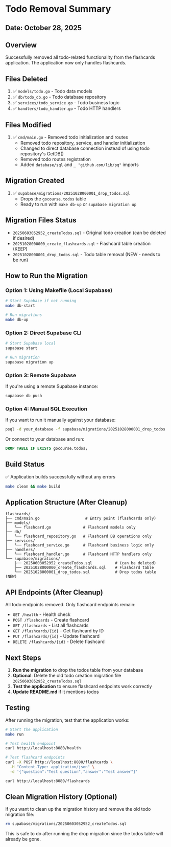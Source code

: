 # Todo Removal Summary

## Date: October 28, 2025

## Overview
Successfully removed all todo-related functionality from the flashcards application. The application now only handles flashcards.

## Files Deleted
1. ✅ `models/todo.go` - Todo data models
2. ✅ `db/todo_db.go` - Todo database repository
3. ✅ `services/todo_service.go` - Todo business logic
4. ✅ `handlers/todo_handler.go` - Todo HTTP handlers

## Files Modified
1. ✅ `cmd/main.go` - Removed todo initialization and routes
   - Removed todo repository, service, and handler initialization
   - Changed to direct database connection instead of using todo repository's GetDB()
   - Removed todo routes registration
   - Added `database/sql` and `_ "github.com/lib/pq"` imports

## Migration Created
1. ✅ `supabase/migrations/20251028000001_drop_todos.sql`
   - Drops the `gocourse.todos` table
   - Ready to run with `make db-up` or `supabase migration up`

## Migration Files Status
- `20250603052952_createTodos.sql` - Original todo creation (can be deleted if desired)
- `20251028000000_create_flashcards.sql` - Flashcard table creation (KEEP)
- `20251028000001_drop_todos.sql` - Todo table removal (NEW - needs to be run)

## How to Run the Migration

### Option 1: Using Makefile (Local Supabase)
```bash
# Start Supabase if not running
make db-start

# Run migrations
make db-up
```

### Option 2: Direct Supabase CLI
```bash
# Start Supabase local
supabase start

# Run migration
supabase migration up
```

### Option 3: Remote Supabase
If you're using a remote Supabase instance:
```bash
supabase db push
```

### Option 4: Manual SQL Execution
If you want to run it manually against your database:
```bash
psql -d your_database -f supabase/migrations/20251028000001_drop_todos.sql
```

Or connect to your database and run:
```sql
DROP TABLE IF EXISTS gocourse.todos;
```

## Build Status
✅ Application builds successfully without any errors
```bash
make clean && make build
```

## Application Structure (After Cleanup)
```
flashcards/
├── cmd/main.go                    # Entry point (flashcards only)
├── models/
│   └── flashcard.go              # Flashcard models only
├── db/
│   └── flashcard_repository.go   # Flashcard DB operations only
├── services/
│   └── flashcard_service.go      # Flashcard business logic only
├── handlers/
│   └── flashcard_handler.go      # Flashcard HTTP handlers only
└── supabase/migrations/
    ├── 20250603052952_createTodos.sql          # (can be deleted)
    ├── 20251028000000_create_flashcards.sql    # Flashcard table
    └── 20251028000001_drop_todos.sql           # Drop todos table (NEW)
```

## API Endpoints (After Cleanup)
All todo endpoints removed. Only flashcard endpoints remain:

- `GET /health` - Health check
- `POST /flashcards` - Create flashcard
- `GET /flashcards` - List all flashcards
- `GET /flashcards/{id}` - Get flashcard by ID
- `PUT /flashcards/{id}` - Update flashcard
- `DELETE /flashcards/{id}` - Delete flashcard

## Next Steps
1. **Run the migration** to drop the todos table from your database
2. **Optional**: Delete the old todo creation migration file `20250603052952_createTodos.sql`
3. **Test the application** to ensure flashcard endpoints work correctly
4. **Update README.md** if it mentions todos

## Testing
After running the migration, test that the application works:
```bash
# Start the application
make run

# Test health endpoint
curl http://localhost:8080/health

# Test flashcard endpoints
curl -X POST http://localhost:8080/flashcards \
  -H "Content-Type: application/json" \
  -d '{"question":"Test question","answer":"Test answer"}'

curl http://localhost:8080/flashcards
```

## Clean Migration History (Optional)
If you want to clean up the migration history and remove the old todo migration file:
```bash
rm supabase/migrations/20250603052952_createTodos.sql
```

This is safe to do after running the drop migration since the todos table will already be gone.


